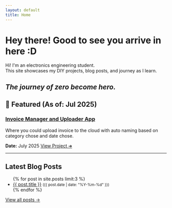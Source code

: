 ```yaml
---
layout: default
title: Home
---
```


# Hey there! Good to see you arrive in here :D

Hi! I'm an electronics engineering student.  
This site showcases my DIY projects, blog posts, and journey as I learn.


*The journey of zero become hero.*
---
## 🌠 Featured (As of: Jul 2025)
### [Invoice Manager and Uploader App](/projects/invoice-scanner/)
Where you could upload invoice to the cloud with auto naming based on category chose and date chose.


**Date:** July 2025
[View Project ➜](/projects/invoice-scanner/)


---
## Latest Blog Posts
<ul>
  {% for post in site.posts limit:3 %}
    <li>
      <a href="{{ post.url }}">{{ post.title }}</a>  
      <small>({{ post.date | date: "%Y-%m-%d" }})</small>
    </li>
  {% endfor %}
</ul>

[View all posts ->](/blog)
